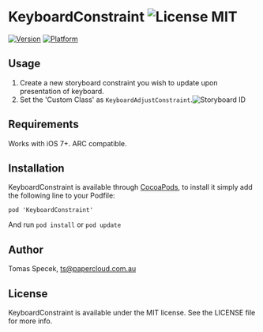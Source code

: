 # KeyboardConstraint ![License MIT](https://go-shields.herokuapp.com/license-MIT-blue.png)

[![Version](http://cocoapod-badges.herokuapp.com/v/KeyboardConstraint/badge.png)](http://cocoadocs.org/docsets/KeyboardConstraint)
[![Platform](http://cocoapod-badges.herokuapp.com/p/KeyboardConstraint/badge.png)](http://cocoadocs.org/docsets/KeyboardConstraint)

## Usage

1. Create a new storyboard constraint you wish to update upon presentation of keyboard. 
2. Set the 'Custom Class' as `KeyboardAdjustConstraint`.![Storyboard ID](https://raw.githubusercontent.com/Papercloud/KeyboardConstraint/master/Example/Images/ClassDefinintion.png)

## Requirements

Works with iOS 7+. ARC compatible.

## Installation

KeyboardConstraint is available through [CocoaPods](http://cocoapods.org), to install
it simply add the following line to your Podfile:

    pod 'KeyboardConstraint'
    
And run `pod install` or `pod update`

## Author

Tomas Specek, ts@papercloud.com.au

## License

KeyboardConstraint is available under the MIT license. See the LICENSE file for more info.
